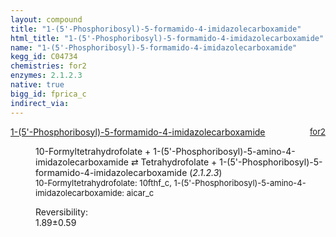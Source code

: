 ```yaml
---
layout: compound
title: "1-(5'-Phosphoribosyl)-5-formamido-4-imidazolecarboxamide"
html_title: "1-(5'-Phosphoribosyl)-5-formamido-4-imidazolecarboxamide"
name: "1-(5'-Phosphoribosyl)-5-formamido-4-imidazolecarboxamide"
kegg_id: C04734
chemistries: for2
enzymes: 2.1.2.3
native: true
bigg_id: fprica_c
indirect_via: 
---
```

<dl><dt class='rs-product'><a href='/compounds/C04734' class='link-dark' data-bs-toggle='tooltip' data-bs-html='true' data-bs-title='KEGG: C04734'>1-(5'-Phosphoribosyl)-5-formamido-4-imidazolecarboxamide</a><span style='float: right; max-width: 40%'><a href='/chemistries/for2' class='link-dark opacity-50' style='font-size: small; word-wrap: anywhere;'>for2</a></span></dt><dd><p>10-Formyltetrahydrofolate + 1-(5'-Phosphoribosyl)-5-amino-4-imidazolecarboxamide &#8644; Tetrahydrofolate + 1-(5'-Phosphoribosyl)-5-formamido-4-imidazolecarboxamide (<i>2.1.2.3</i>)<br /><span style='font-size: small;'><span data-bs-toggle='tooltip' data-bs-html='true' data-bs-title='KEGG: C00234'>10-Formyltetrahydrofolate</span>: 10fthf_c, <span data-bs-toggle='tooltip' data-bs-html='true' data-bs-title='KEGG: C04677'>1-(5'-Phosphoribosyl)-5-amino-4-imidazolecarboxamide</span>: aicar_c</span><br /><div class="reversibility_info">Reversibility: <div class="progress"><div class="progress-bar bg-success" role="progressbar" style="width: 0%" aria-valuenow="0" aria-valuemin="0" aria-valuemax="100"></div></div><span>1.89&plusmn;0.59</span><div class="progress"><div class="progress-bar bg-danger" role="progressbar" style="width: 18.91%" aria-valuenow="1.8907078100119552" aria-valuemin="0" aria-valuemax="10"></div><div class="progress-bar bg-warning" role="progressbar" style="width: 5.92%" aria-valuenow="1.8907078100119552" aria-valuemin="0" aria-valuemax="10"></div></div></div></p><dl></dl></dd></dl>